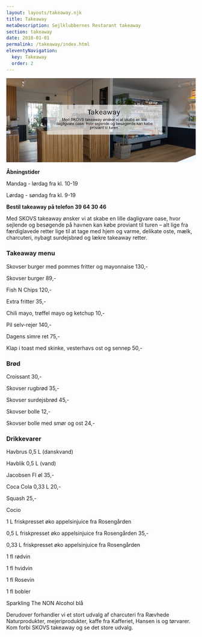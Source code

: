 ```yaml
---
layout: layouts/takeaway.njk
title: Takeaway
metaDescription: Sejlklubbernes Restarant takeaway
section: takeaway
date: 2018-01-01
permalink: /takeaway/index.html
eleventyNavigation:
  key: Takeaway
  order: 2
---
```

![](/static/img/hjemmeside-takeaway.jpg)

**Åbningstider**

Mandag - lørdag fra kl. 10-19

Lørdag - søndag fra kl. 9-19

**Bestil takeaway på telefon 39 64 30 46**

Med SKOVS takeaway ønsker vi at skabe en lille dagligvare oase, hvor sejlende og besøgende på havnen kan købe proviant til turen – alt lige fra færdiglavede retter lige til at tage med hjem og varme, delikate oste, mælk, charcuteri, nybagt surdejsbrød og lækre takeaway retter. 

### Takeaway menu

Skovser burger med pommes fritter og mayonnaise 130,-

Skovser burger 89,-

Fish N Chips 120,-

Extra fritter 35,-

Chili mayo, trøffel mayo og ketchup 10,-

Pil selv-rejer 140,-

Dagens simre ret 75,-

Klap i toast med skinke, vesterhavs ost og sennep 50,-

### Brød

Croissant 30,-

Skovser rugbrød 35,-

Skovser surdejsbrød 45,-

Skovser bolle 12,-

Skovser bolle med smør og ost 24,-

### Drikkevarer

Havbrus 0,5 L (danskvand)

Havblik 0,5 L (vand)

Jacobsen Fl øl 35,-

Coca Cola 0,33 L 20,-

Squash 25,-

Cocio 

1 L friskpresset øko appelsinjuice fra Rosengården 

0,5 L friskpresset øko appelsinjuice fra Rosengården 35,-

0,33 L friskpresset øko appelsinjuice fra Rosengården 

1 fl rødvin

1 fl hvidvin

1 fl Rosevin

1 fl bobler

Sparkling The NON Alcohol blå



Derudover forhandler vi et stort udvalg af charcuteri fra Rævhede Naturprodukter, mejeriprodukter, kaffe fra Kafferiet, Hansen is og tørvarer. Kom forbi SKOVS takeaway og se det store udvalg.
